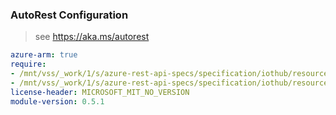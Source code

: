 ### AutoRest Configuration

> see https://aka.ms/autorest

``` yaml
azure-arm: true
require:
- /mnt/vss/_work/1/s/azure-rest-api-specs/specification/iothub/resource-manager/readme.md
- /mnt/vss/_work/1/s/azure-rest-api-specs/specification/iothub/resource-manager/readme.go.md
license-header: MICROSOFT_MIT_NO_VERSION
module-version: 0.5.1
```